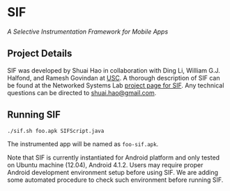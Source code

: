 # SIF
*A Selective Instrumentation Framework for Mobile Apps*

## Project Details
SIF was developed by Shuai Hao in collaboration with Ding Li, William G.J. Halfond, and Ramesh Govindan at [USC](http://www.usc.edu). A thorough description of SIF can be found at the Networked Systems Lab [project page for SIF](http://nsl.cs.usc.edu/Projects/SIF). Any technical questions can be directed to shuai.hao@gmail.com.

## Running SIF

```./sif.sh foo.apk SIFScript.java``` 

The instrumented app will be named as ```foo-sif.apk```.

Note that SIF is currently instantiated for Android platform and only tested on Ubuntu machine (12.04), Android 4.1.2. Users may require proper Android development environment setup before using SIF. We are adding some automated procedure to check such environment before running SIF.
